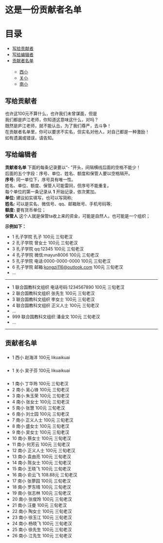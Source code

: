 # 这是一份贡献者名单
# 目录
<ul>
  <li><a href="#toContributions">写给贡献者</a></li>
  <li><a href="#toEditor">写给编辑者</a></li>
  <li><a href="#ListOfContributions">贡献者名单</a>
    <ul>
      <li><a href="#xixiao">西小</a></li>
      <li><a href="#guanxiao">关小</a></li>
      <li><a href="#nanxiao">南小</a></li>
    </ul>
   </li>
 </ul>
 
 
## <a name="toContributions">写给贡献者</a>
也许这100元不算什么，也许我们未曾谋面，但是<br/>
我们都是庐江老师，你知道这意味这什么，对吗？<br/>
既然是庐江老师，就不能认怂，为了我们尊严，去斗争！<br/>
在贡献者名单里，你可以要求不实名，但实名对他人，对自己都是一种激励！<br/>
如有遗漏或错误，请告知。
## <a name="toEditor">写给编辑者</a>
**贡献者名单** 下面的每条记录要以“- ”开头，间隔横线后面的空格不能少！<br/>
后面的五个字段：序号、单位、姓名、额度和保管人要以空格隔开。<br/>
**序号:** 同一单位下，序号具有唯一性。<br/>
姓名、单位、额度、保管人可能雷同，但序号不能重复。<br/>
每个单位的第一条记录从 **1** 开始记录，依次累加。<br/>
**单位:** 建议如实填写，也可以写简称;<br/>
**姓名:** 可以是实名、微信号、qq、邮箱账号、手机号码等;<br/>
**额度:** 要有货币单位；<br/>
**保管人** 这个人就是保管ta收上来的资金，可能是自然人，也可能是一个组织；<br/>

**示例如下：**
- 1 孔子学院 孔子 100元 三旬老汉
- 2 孔子学院 曾女士 100元 三旬老汉
- 3 孔子学院 qq:12345 100元 三旬老汉
- 4 孔子学院 微信:mayun8006 100元 三旬老汉
- 5 孔子学院 电话:0000-0000-0000 100元 三旬老汉
- 6 孔子学院 邮箱:kongzi116@outlook.com 100元 三旬老汉
- ...
---
- 1 联合国教科文组织 电话号码:1234567890 100元 三旬老汉<br/>
- 2 联合国教科文组织 张先生 100元 三旬老汉<br/>
- 3 联合国教科文组织 李女士 100元 三旬老汉<br/>
- 4 联合国教科文组织 正义人士 100元 三旬老汉<br/>
- ...
- 999 联合国教科文组织 潘金文 100元 三旬老汉<br/>
- ...
----
## <a name="ListOfContributions">贡献者名单</a>
### <a name="xixiao"></a>
- 1 西小 赵海洋 100元 likuaikuai
### <a name="guanxiao"></a>
- 1 关小 吴子芬 100元 likuaikuai
### <a name="nanxiao"></a>
- 1 南小 丁华玲 100元 三旬老汉
- 2 南小 吴心锋 100元 三旬老汉
- 3 南小 朱玉荣 100元 三旬老汉
- 4 南小 张女士 100元 三旬老汉
- 5 南小 张慧 100元 三旬老汉
- 6 南小 刘士园 100元 三旬老汉
- 7 南小 正义人士 100元 三旬老汉
- 8 南小 盛女士 100元 三旬老汉
- 9 南小 吴女士 100元 三旬老汉
- 10 南小 蔡女士 100元 三旬老汉
- 11 南小 何芳云 100元 三旬老汉
- 12 南小 正义人士 100元 三旬老汉
- 13 南小 袁由亮 100元 三旬老汉
- 14 南小 陈女士 100元 三旬老汉
- 15 南小 王晓飞 100元 三旬老汉
- 16 南小 俞云飞 108.88元 三旬老汉
- 17 南小 张蓼园 100元 三旬老汉
- 18 南小 罗东晴 100元 三旬老汉
- 19 南小 张志林 100元 三旬老汉
- 20 南小 张俊玲 100元 三旬老汉
- 21 南小 汪曼 100元 三旬老汉
- 22 南小 陶女士 100元 三旬老汉
- 23 南小 徐玉江 100元 三旬老汉
- 24 南小 杨晓飞 100元 三旬老汉
- 25 南小 徐先生 100元 三旬老汉
- 26 南小 江先生 100元 三旬老汉
